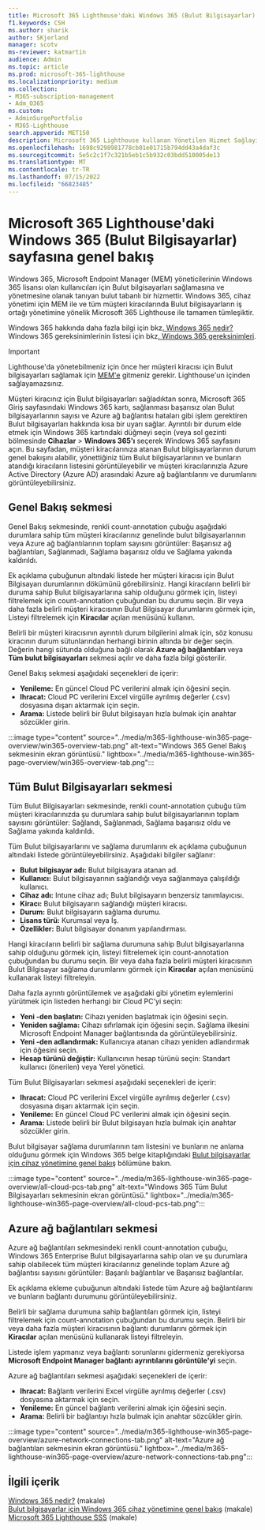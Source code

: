 ```yaml
---
title: Microsoft 365 Lighthouse'daki Windows 365 (Bulut Bilgisayarlar) sayfasına genel bakış
f1.keywords: CSH
ms.author: sharik
author: SKjerland
manager: scotv
ms-reviewer: katmartin
audience: Admin
ms.topic: article
ms.prod: microsoft-365-lighthouse
ms.localizationpriority: medium
ms.collection:
- M365-subscription-management
- Adm_O365
ms.custom:
- AdminSurgePortfolio
- M365-Lighthouse
search.appverid: MET150
description: Microsoft 365 Lighthouse kullanan Yönetilen Hizmet Sağlayıcıları (MSP) için Windows 365 (Bulut bilgisayarları) sayfası hakkında bilgi edinin.
ms.openlocfilehash: 1698c9298981778cb01e01715b794dd43a4daf3c
ms.sourcegitcommit: 5e5c2c1f7c321b5eb1c5b932c03bdd510005de13
ms.translationtype: MT
ms.contentlocale: tr-TR
ms.lasthandoff: 07/15/2022
ms.locfileid: "66823485"
---
```

# <a name="overview-of-the-windows-365-cloud-pcs-page-in-microsoft-365-lighthouse"></a>Microsoft 365 Lighthouse'daki Windows 365 (Bulut Bilgisayarlar) sayfasına genel bakış  
  
Windows 365, Microsoft Endpoint Manager (MEM) yöneticilerinin Windows 365 lisansı olan kullanıcıları için Bulut bilgisayarları sağlamasına ve yönetmesine olanak tanıyan bulut tabanlı bir hizmettir. Windows 365, cihaz yönetimi için MEM ile ve tüm müşteri kiracılarında Bulut bilgisayarların iş ortağı yönetimine yönelik Microsoft 365 Lighthouse ile tamamen tümleşiktir.

Windows 365 hakkında daha fazla bilgi için bkz[. Windows 365 nedir?](/windows-365/overview) Windows 365 gereksinimlerinin listesi için bkz[. Windows 365 gereksinimleri](/windows-365/enterprise/requirements).

> [!IMPORTANT]
> Lighthouse'da yönetebilmeniz için önce her müşteri kiracısı için Bulut bilgisayarları sağlamak için [MEM'e](https://go.microsoft.com/fwlink/p/?linkid=2150463) gitmeniz gerekir. Lighthouse'un içinden sağlayamazsınız.

Müşteri kiracınız için Bulut bilgisayarları sağladıktan sonra, Microsoft 365 Giriş sayfasındaki Windows 365 kartı, sağlanması başarısız olan Bulut bilgisayarlarının sayısı ve Azure ağ bağlantısı hataları gibi işlem gerektiren Bulut bilgisayarları hakkında kısa bir uyarı sağlar. Ayrıntılı bir durum elde etmek için Windows 365 kartındaki düğmeyi seçin (veya sol gezinti bölmesinde **Cihazlar** >  **Windows 365'ı** seçerek Windows 365 sayfasını açın. Bu sayfadan, müşteri kiracılarınıza atanan Bulut bilgisayarlarının durum genel bakışını alabilir, yönettiğiniz tüm Bulut bilgisayarlarının ve bunların atandığı kiracıların listesini görüntüleyebilir ve müşteri kiracılarınızla Azure Active Directory (Azure AD) arasındaki Azure ağ bağlantılarını ve durumlarını görüntüleyebilirsiniz.

## <a name="overview-tab"></a>Genel Bakış sekmesi

Genel Bakış sekmesinde, renkli count-annotation çubuğu aşağıdaki durumlara sahip tüm müşteri kiracılarınız genelinde bulut bilgisayarlarının veya Azure ağ bağlantılarının toplam sayısını görüntüler: Başarısız ağ bağlantıları, Sağlanmadı, Sağlama başarısız oldu ve Sağlama yakında kaldırıldı.

Ek açıklama çubuğunun altındaki listede her müşteri kiracısı için Bulut Bilgisayarı durumlarının dökümünü görebilirsiniz. Hangi kiracıların belirli bir duruma sahip Bulut bilgisayarlarına sahip olduğunu görmek için, listeyi filtrelemek için count-annotation çubuğundan bu durumu seçin. Bir veya daha fazla belirli müşteri kiracısının Bulut Bilgisayar durumlarını görmek için, Listeyi filtrelemek için **Kiracılar** açılan menüsünü kullanın.

Belirli bir müşteri kiracısının ayrıntılı durum bilgilerini almak için, söz konusu kiracının durum sütunlarından herhangi birinin altında bir değer seçin. Değerin hangi sütunda olduğuna bağlı olarak **Azure ağ bağlantıları** veya **Tüm bulut bilgisayarları** sekmesi açılır ve daha fazla bilgi gösterilir.

Genel Bakış sekmesi aşağıdaki seçenekleri de içerir:

- **Yenileme:** En güncel Cloud PC verilerini almak için öğesini seçin.
- **Ihracat:** Cloud PC verilerini Excel virgülle ayrılmış değerler (.csv) dosyasına dışarı aktarmak için seçin.
- **Arama:** Listede belirli bir Bulut bilgisayarı hızla bulmak için anahtar sözcükler girin.

:::image type="content" source="../media/m365-lighthouse-win365-page-overview/win365-overview-tab.png" alt-text="Windows 365 Genel Bakış sekmesinin ekran görüntüsü." lightbox="../media/m365-lighthouse-win365-page-overview/win365-overview-tab.png":::

## <a name="all-cloud-pcs-tab"></a>Tüm Bulut Bilgisayarları sekmesi

Tüm Bulut Bilgisayarları sekmesinde, renkli count-annotation çubuğu tüm müşteri kiracılarınızda şu durumlara sahip bulut bilgisayarlarının toplam sayısını görüntüler: Sağlandı, Sağlanmadı, Sağlama başarısız oldu ve Sağlama yakında kaldırıldı.

Tüm Bulut bilgisayarlarını ve sağlama durumlarını ek açıklama çubuğunun altındaki listede görüntüleyebilirsiniz. Aşağıdaki bilgiler sağlanır:

- **Bulut bilgisayar adı:** Bulut bilgisayara atanan ad.
- **Kullanıcı:** Bulut bilgisayarının sağlandığı veya sağlanmaya çalışıldığı kullanıcı.
- **Cihaz adı:** Intune cihaz adı; Bulut bilgisayarın benzersiz tanımlayıcısı.
- **Kiracı:** Bulut bilgisayarın sağlandığı müşteri kiracısı.
- **Durum:** Bulut bilgisayarın sağlama durumu.
- **Lisans türü:** Kurumsal veya İş.
- **Özellikler:** Bulut bilgisayar donanım yapılandırması.

Hangi kiracıların belirli bir sağlama durumuna sahip Bulut bilgisayarlarına sahip olduğunu görmek için, listeyi filtrelemek için count-annotation çubuğundan bu durumu seçin. Bir veya daha fazla belirli müşteri kiracısının Bulut Bilgisayar sağlama durumlarını görmek için **Kiracılar** açılan menüsünü kullanarak listeyi filtreleyin.

Daha fazla ayrıntı görüntülemek ve aşağıdaki gibi yönetim eylemlerini yürütmek için listeden herhangi bir Cloud PC'yi seçin:
- **Yeni -den başlatın:** Cihazı yeniden başlatmak için öğesini seçin. 
- **Yeniden sağlama:** Cihazı sıfırlamak için öğesini seçin. Sağlama ilkesini Microsoft Endpoint Manager bağlantısında da görüntüleyebilirsiniz.
- **Yeni -den adlandırmak:** Kullanıcıya atanan cihazı yeniden adlandırmak için öğesini seçin.
- **Hesap türünü değiştir:** Kullanıcının hesap türünü seçin: Standart kullanıcı (önerilen) veya Yerel yönetici.

Tüm Bulut Bilgisayarları sekmesi aşağıdaki seçenekleri de içerir:

- **Ihracat:** Cloud PC verilerini Excel virgülle ayrılmış değerler (.csv) dosyasına dışarı aktarmak için seçin.
- **Yenileme:** En güncel Cloud PC verilerini almak için öğesini seçin.
- **Arama:** Listede belirli bir Bulut bilgisayarı hızla bulmak için anahtar sözcükler girin.

Bulut bilgisayar sağlama durumlarının tam listesini ve bunların ne anlama olduğunu görmek için Windows 365 belge kitaplığındaki [Bulut bilgisayarlar için cihaz yönetimine genel bakış](/windows-365/enterprise/device-management-overview#column-details) bölümüne bakın.

:::image type="content" source="../media/m365-lighthouse-win365-page-overview/all-cloud-pcs-tab.png" alt-text="Windows 365 Tüm Bulut Bilgisayarları sekmesinin ekran görüntüsü." lightbox="../media/m365-lighthouse-win365-page-overview/all-cloud-pcs-tab.png":::

## <a name="azure-network-connections-tab"></a>Azure ağ bağlantıları sekmesi

Azure ağ bağlantıları sekmesindeki renkli count-annotation çubuğu, Windows 365 Enterprise Bulut bilgisayarlarına sahip olan ve şu durumlara sahip olabilecek tüm müşteri kiracılarınız genelinde toplam Azure ağ bağlantısı sayısını görüntüler: Başarılı bağlantılar ve Başarısız bağlantılar.

Ek açıklama ekleme çubuğunun altındaki listede tüm Azure ağ bağlantılarını ve bunların bağlantı durumunu görüntüleyebilirsiniz.

Belirli bir sağlama durumuna sahip bağlantıları görmek için, listeyi filtrelemek için count-annotation çubuğundan bu durumu seçin. Belirli bir veya daha fazla müşteri kiracısının bağlantı durumlarını görmek için **Kiracılar** açılan menüsünü kullanarak listeyi filtreleyin.

Listede işlem yapmanız veya bağlantı sorunlarını gidermeniz gerekiyorsa **Microsoft Endpoint Manager bağlantı ayrıntılarını görüntüle'yi** seçin.

Azure ağ bağlantıları sekmesi aşağıdaki seçenekleri de içerir:

- **Ihracat:** Bağlantı verilerini Excel virgülle ayrılmış değerler (.csv) dosyasına aktarmak için seçin.
- **Yenileme:** En güncel bağlantı verilerini almak için öğesini seçin.
- **Arama:** Belirli bir bağlantıyı hızla bulmak için anahtar sözcükler girin.

:::image type="content" source="../media/m365-lighthouse-win365-page-overview/azure-network-connections-tab.png" alt-text="Azure ağ bağlantıları sekmesinin ekran görüntüsü." lightbox="../media/m365-lighthouse-win365-page-overview/azure-network-connections-tab.png":::

## <a name="related-content"></a>İlgili içerik

[Windows 365 nedir?](/windows-365/overview) (makale)\
[Bulut bilgisayarlar için Windows 365 cihaz yönetimine genel bakış](/windows-365/enterprise/device-management-overview) (makale)\
[Microsoft 365 Lighthouse SSS](m365-lighthouse-faq.yml) (makale)